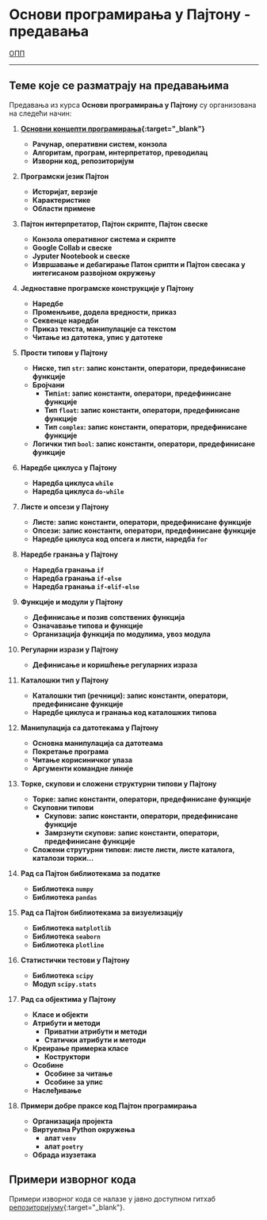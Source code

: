 # Основи програмирања у Пajтону - предавања

[ОПП](../README.md)

---

## Теме које се разматрају на предавањима

Предавања из курса **Основи програмирања у Пajтону** су организована на следећи начин:

1. **[Основни концепти програмирања](prezentacije/01-01-racunari-progamiranje-osnovni-pojmovi.pdf){:target="_blank"}**
   - **Рачунар, оперативни систем, конзола**
   - **Aлгоритам, програм, интерпретатор, преводилац**
   - **Изворни код, репозиторијум**

2. **Програмски језик Пајтон**
   - **Историјат, верзије**
   - **Карактеристике**
   - **Области примене**

3. **Пајтон интерпретатор, Пајтон скрипте, Пајтон свеске**
   - **Конзола оперативног система и скрипте**
   - **Google Collab и свеске**
   - **Jyputer Nootebook и свеске**
   - **Извршавање и дебагирање Патон срипти и Пајтон свесака у интегисаном развојном окружењу**

4. **Једноставне програмске конструкције у Пајтону**
   - **Наредбе**
   - **Променљиве, додела вредности, приказ**
   - **Секвенце наредби**
   - **Приказ текста, манипулације са текстом**
   - **Читање из датотека, упис у датотеке**
  
5. **Прости типови у Пајтону**
   - **Ниске, тип ``str``: запис константи, оператори, предефинисане функције**
   - **Бројчани**
     - **Тип``int``: запис константи, оператори, предефинисане функције**
     - **Тип ``float``: запис константи, оператори, предефинисане функције**
     - **Тип ``complex``: запис константи, оператори, предефинисане функције**
   - **Логички тип ``bool``: запис константи, оператори, предефинисане функције**

6. **Наредбе циклуса у Пајтону**
   - **Наредба циклуса ``while``**
   - **Наредба циклуса ``do-while``**

7. **Листе и опсези у Пајтону**
   - **Листе: запис константи, оператори, предефинисане функције**
   - **Опсези: запис константи, оператори, предефинисане функције**
   - **Наредбе циклуса код опсега и листи, наредба ``for``**

8. **Наредбе гранања у Пајтону**
   - **Наредба гранања ``if``**  
   - **Наредба гранања ``if-else``**  
   - **Наредба гранања ``if-elif-else``**

9. **Функције и модули у Пајтону**
    - **Дефинисање и позив сопствених функција**
    - **Означавање типова и функције**
    - **Организација функција по модулима, увоз модула**

10. **Регуларни изрази у Пајтону**
    - **Дефинисање и коришћење регуларних израза**

11. **Каталошки тип у Пајтону**
    - **Каталошки тип (речници): запис константи, оператори, предефинисане функције**
    - **Наредбе циклуса и гранања код каталошких типова**

12. **Манипулација са датотекама у Пајтону**
    - **Основна манипулација са датотеама**
    - **Покретање програма**
    - **Читање корисиничког улаза**
    - **Аргументи командне линије**

13. **Торке, скупови и сложени структурни типови у Пајтону**
    - **Торке: запис константи, оператори, предефинисане функције**
    - **Скуповни типови**
      - **Скупови: запис константи, оператори, предефинисане функције**
      - **Замрзнути скупови: запис константи, оператори, предефинисане функције**
    - **Сложени струтурни типови: листе листи, листе каталога, каталози торки...**

14. **Рад са Пајтон библиотекама за податке**
    - **Библиотека ``numpy``**
    - **Библиотека ``pandas``**

15. **Рад са Пајтон библиотекама за визyелизацију**
    - **Библиотека ``matplotlib``**
    - **Библиотека ``seaborn``**
    - **Библиотека ``plotline``**

16. **Статистички тестови у Пајтону**
    - **Библиотека ``scipy``**
    - **Модул ``scipy.stats``**

17. **Рад са објектима у Пајтону**
    - **Класе и објекти**
    - **Атрибути и методи**
      - **Приватни атрибути и методи**
      - **Статички атрибути и методи**
    - **Креирање примерка класе**
      - **Коструктори**
    - **Особине**
      - **Особине за читање**
      - **Особине за упис**  
    - **Наслеђивање**

18. **Примери добре праксе код Пајтон програмирања**
    - **Организација пројекта**
    - **Виртуелна Python окружења**
      - **алат ``venv``** 
      - **алат ``poetry``**
    - **Обрада изузетака**

## Примери изворног кода

Примери изворног кода се налазе у јавно доступном гитхаб [репозиторијуму](https://github.com/biof-python/primeri-predavanja.git){:target="_blank"}.
